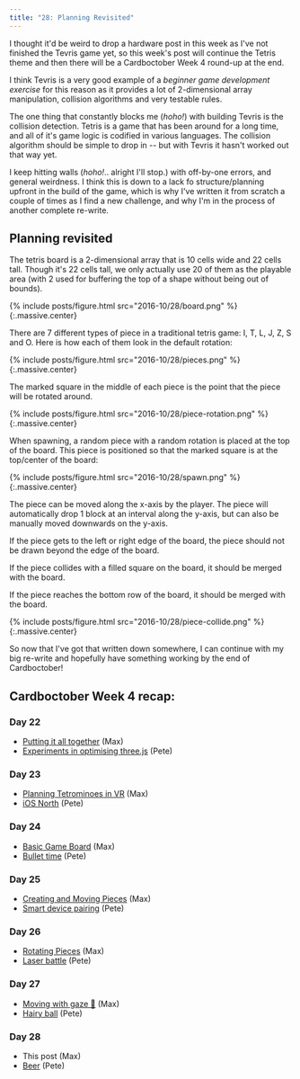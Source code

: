 ```yaml
---
title: "28: Planning Revisited"
---
```


I thought it'd be weird to drop a hardware post in this week as I've not finished the Tevris game yet, so this week's post will continue the Tetris theme and then there will be a Cardboctober Week 4 round-up at the end.

<!-- more -->

I think Tevris is a very good example of a _beginner game development exercise_ for this reason as it provides a lot of 2-dimensional array manipulation, collision algorithms and very testable rules.

The one thing that constantly blocks me (_hoho!_) with building Tevris is the collision detection. Tetris is a game that has been around for a long time, and all of it's game logic is codified in various languages. The collision algorithm should be simple to drop in -- but with Tevris it hasn't worked out that way yet.

I keep hitting walls (_hoho!_.. alright I'll stop.) with off-by-one errors, and general weirdness. I think this is down to a lack fo structure/planning upfront in the build of the game, which is why I've written it from scratch a couple of times as I find a new challenge, and why I'm in the process of another complete re-write.

## Planning revisited

The tetris board is a 2-dimensional array that is 10 cells wide and 22 cells tall. Though it's 22 cells tall, we only actually use 20 of them as the playable area (with 2 used for buffering the top of a shape without being out of bounds).

{% include posts/figure.html src="2016-10/28/board.png" %}{:.massive.center}

There are 7 different types of piece in a traditional tetris game: I, T, L, J, Z, S and O. Here is how each of them look in the default rotation:

{% include posts/figure.html src="2016-10/28/pieces.png" %}{:.massive.center}

The marked square in the middle of each piece is the point that the piece will be rotated around.

{% include posts/figure.html src="2016-10/28/piece-rotation.png" %}{:.massive.center}

When spawning, a random piece with a random rotation is placed at the top of the board. This piece is positioned so that the marked square is at the top/center of the board:

{% include posts/figure.html src="2016-10/28/spawn.png" %}{:.massive.center}

The piece can be moved along the x-axis by the player. The piece will automatically drop 1 block at an interval along the y-axis, but can also be manually moved downwards on the y-axis.

If the piece gets to the left or right edge of the board, the piece should not be drawn beyond the edge of the board.

If the piece collides with a filled square on the board, it should be merged with the board.

If the piece reaches the bottom row of the board, it should be merged with the board.

{% include posts/figure.html src="2016-10/28/piece-collide.png" %}{:.massive.center}

So now that I've got that written down somewhere, I can continue with my big re-write and hopefully have something working by the end of Cardboctober!

## Cardboctober Week 4 recap:

### Day 22
- [Putting it all together](https://blog.omgmog.net/post/cardboctober-22/) (Max)
- [Experiments in optimising three.js](https://medium.com/@peterjwest/experiments-in-optimising-three-js-9d934ccabf40) (Pete)

### Day 23
- [Planning Tetrominoes in VR](https://blog.omgmog.net/post/cardboctober-23/) (Max)
- [iOS North](https://cardboctober.github.io/pete/23/) (Pete)

### Day 24
- [Basic Game Board](https://blog.omgmog.net/post/cardboctober-24/) (Max)
- [Bullet time](https://cardboctober.github.io/pete/24/) (Pete)

### Day 25
- [Creating and Moving Pieces](https://blog.omgmog.net/post/cardboctober-25/) (Max)
- [Smart device pairing](https://cardboctober.github.io/pete/25/) (Pete)

### Day 26
- [Rotating Pieces](https://blog.omgmog.net/post/cardboctober-26/) (Max)
- [Laser battle](https://cardboctober.github.io/pete/26/) (Pete)

### Day 27
- [Moving with gaze 💩](https://blog.omgmog.net/post/cardboctober-27/) (Max)
- [Hairy ball](https://cardboctober.github.io/pete/27/) (Pete)

### Day 28
- This post (Max)
- [Beer](https://cardboctober.github.io/pete/28/) (Pete)
